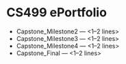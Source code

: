 # CS499 ePortfolio
- Capstone_Milestone2 — <1–2 lines>
- Capstone_Milestone3 — <1–2 lines>
- Capstone_Milestone4 — <1–2 lines>
- Capstone_Final — <1–2 lines>
